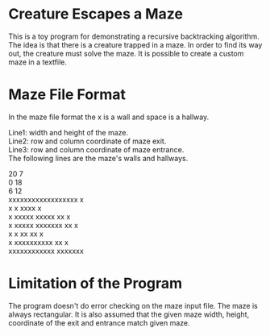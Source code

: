 # Creature Escapes a Maze

This is a toy program for demonstrating a recursive backtracking algorithm. The idea is that there is a creature trapped in a maze. In order to find its way out, the creature must solve the maze. It is possible to create a custom maze in a textfile.

# Maze File Format

In the maze file format the x is a wall and space is a hallway. 

Line1: width and height of the maze.</br>
Line2: row and column coordinate of maze exit.</br>
Line3: row and column coordinate of maze entrance.</br>
The following lines are the maze's walls and hallways.</br>

  20 7</br>
  0 18</br>
  6 12</br>
  xxxxxxxxxxxxxxxxxx x</br>
  x     x       xxxx x</br>
  x xxxxx xxxxx   xx x</br>
  x xxxxx xxxxxxx xx x</br>
  x x          xx xx x</br>
  x xxxxxxxxxx xx    x</br>
  xxxxxxxxxxxx xxxxxxx</br>

# Limitation of the Program

The program doesn't do error checking on the maze input file. The maze is always rectangular. It is also assumed that the given maze width, height, coordinate of the exit and entrance match given maze. 
